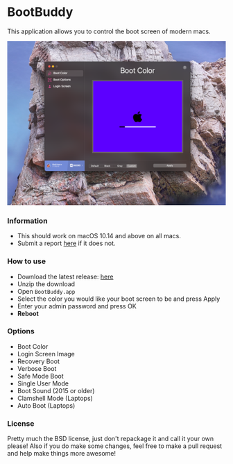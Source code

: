 # BootBuddy

This application allows you to control the boot screen of modern macs.

![Preview](preview.png)

### Information

 -  This should work on macOS 10.14 and above on all macs. 
 -  Submit a report [here](https://github.com/MacEnhance/BootBuddy/issues/new) if it does not.

### How to use

 -  Download the latest release: [here](https://github.com/MacEnhance/appcast/raw/master/BootBuddy.zip)
 -  Unzip the download
 -  Open `BootBuddy.app`
 -  Select the color you would like your boot screen to be and press Apply
 -  Enter your admin password and press OK
 -  **Reboot**
 
### Options

 -  Boot Color
 -  Login Screen Image
 -  Recovery Boot
 -  Verbose Boot
 -  Safe Mode Boot
 -  Single User Mode
 -  Boot Sound (2015 or older)
 -  Clamshell Mode (Laptops)
 -  Auto Boot (Laptops)

### License

Pretty much the BSD license, just don't repackage it and call it your own please!
Also if you do make some changes, feel free to make a pull request and help make things more awesome!
